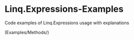 # Linq.Expressions-Examples
Code examples of Linq.Expressions usage with explanations

(Examples/Methods/)
